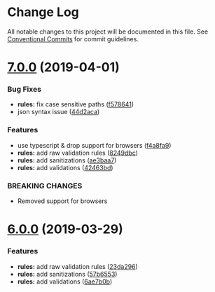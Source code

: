 # Change Log

All notable changes to this project will be documented in this file.
See [Conventional Commits](https://conventionalcommits.org) for commit guidelines.

# [7.0.0](http://github.com/poppinss/indicative/tree/master/packages/rules/compare/v5.0.8...v7.0.0) (2019-04-01)


### Bug Fixes

* **rules:** fix case sensitive paths ([f578641](http://github.com/poppinss/indicative/tree/master/packages/rules/commit/f578641))
* json syntax issue ([44d2aca](http://github.com/poppinss/indicative/tree/master/packages/rules/commit/44d2aca))


### Features

* use typescript & drop support for browsers ([f4a8fa9](http://github.com/poppinss/indicative/tree/master/packages/rules/commit/f4a8fa9))
* **rules:** add raw validation rules ([8249dbc](http://github.com/poppinss/indicative/tree/master/packages/rules/commit/8249dbc))
* **rules:** add sanitizations ([ae3baa7](http://github.com/poppinss/indicative/tree/master/packages/rules/commit/ae3baa7))
* **rules:** add validations ([42463bd](http://github.com/poppinss/indicative/tree/master/packages/rules/commit/42463bd))


### BREAKING CHANGES

* Removed support for browsers





# [6.0.0](http://github.com/poppinss/indicative/tree/master/packages/rules/compare/v5.0.8...v6.0.0) (2019-03-29)


### Features

* **rules:** add raw validation rules ([23da296](http://github.com/poppinss/indicative/tree/master/packages/rules/commit/23da296))
* **rules:** add sanitizations ([57b6553](http://github.com/poppinss/indicative/tree/master/packages/rules/commit/57b6553))
* **rules:** add validations ([6ae7b0b](http://github.com/poppinss/indicative/tree/master/packages/rules/commit/6ae7b0b))
